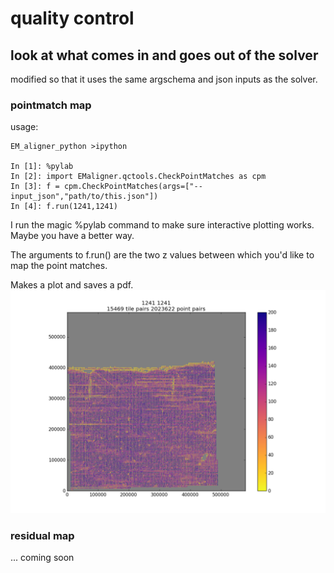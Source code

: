 # quality control
## look at what comes in and goes out of the solver

modified so that it uses the same argschema and json inputs as the solver.

### pointmatch map

usage:
```
EM_aligner_python >ipython

In [1]: %pylab
In [2]: import EMaligner.qctools.CheckPointMatches as cpm
In [3]: f = cpm.CheckPointMatches(args=["--input_json","path/to/this.json"])
In [4]: f.run(1241,1241)

```
I run the magic %pylab command to make sure interactive plotting works. Maybe you have a better way.

The arguments to f.run() are the two z values between which you'd like to map the point matches.

Makes a plot and saves a pdf.
![alt text](./figures/pointmatch_map_example.png "pointmatch map")

### residual map

... coming soon
